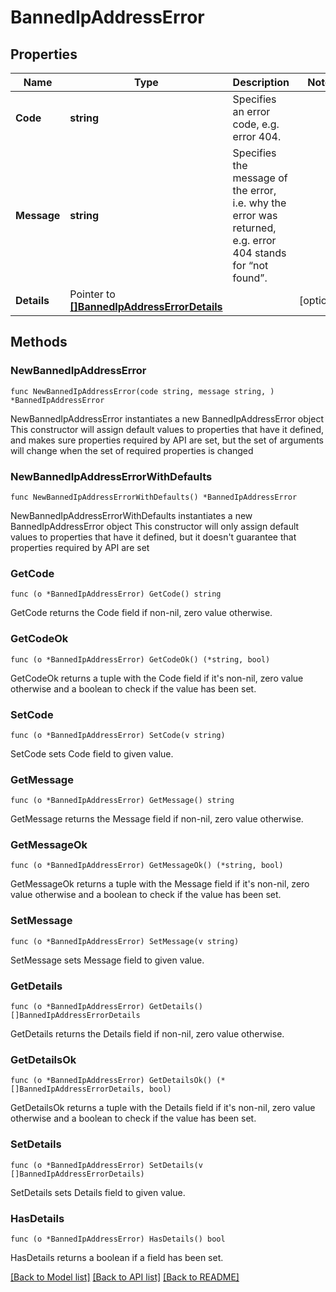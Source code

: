 # BannedIpAddressError

## Properties

Name | Type | Description | Notes
------------ | ------------- | ------------- | -------------
**Code** | **string** | Specifies an error code, e.g. error 404. | 
**Message** | **string** | Specifies the message of the error, i.e. why the error was returned, e.g. error 404 stands for “not found”. | 
**Details** | Pointer to [**[]BannedIpAddressErrorDetails**](BannedIpAddressErrorDetails.md) |  | [optional] 

## Methods

### NewBannedIpAddressError

`func NewBannedIpAddressError(code string, message string, ) *BannedIpAddressError`

NewBannedIpAddressError instantiates a new BannedIpAddressError object
This constructor will assign default values to properties that have it defined,
and makes sure properties required by API are set, but the set of arguments
will change when the set of required properties is changed

### NewBannedIpAddressErrorWithDefaults

`func NewBannedIpAddressErrorWithDefaults() *BannedIpAddressError`

NewBannedIpAddressErrorWithDefaults instantiates a new BannedIpAddressError object
This constructor will only assign default values to properties that have it defined,
but it doesn't guarantee that properties required by API are set

### GetCode

`func (o *BannedIpAddressError) GetCode() string`

GetCode returns the Code field if non-nil, zero value otherwise.

### GetCodeOk

`func (o *BannedIpAddressError) GetCodeOk() (*string, bool)`

GetCodeOk returns a tuple with the Code field if it's non-nil, zero value otherwise
and a boolean to check if the value has been set.

### SetCode

`func (o *BannedIpAddressError) SetCode(v string)`

SetCode sets Code field to given value.


### GetMessage

`func (o *BannedIpAddressError) GetMessage() string`

GetMessage returns the Message field if non-nil, zero value otherwise.

### GetMessageOk

`func (o *BannedIpAddressError) GetMessageOk() (*string, bool)`

GetMessageOk returns a tuple with the Message field if it's non-nil, zero value otherwise
and a boolean to check if the value has been set.

### SetMessage

`func (o *BannedIpAddressError) SetMessage(v string)`

SetMessage sets Message field to given value.


### GetDetails

`func (o *BannedIpAddressError) GetDetails() []BannedIpAddressErrorDetails`

GetDetails returns the Details field if non-nil, zero value otherwise.

### GetDetailsOk

`func (o *BannedIpAddressError) GetDetailsOk() (*[]BannedIpAddressErrorDetails, bool)`

GetDetailsOk returns a tuple with the Details field if it's non-nil, zero value otherwise
and a boolean to check if the value has been set.

### SetDetails

`func (o *BannedIpAddressError) SetDetails(v []BannedIpAddressErrorDetails)`

SetDetails sets Details field to given value.

### HasDetails

`func (o *BannedIpAddressError) HasDetails() bool`

HasDetails returns a boolean if a field has been set.


[[Back to Model list]](../README.md#documentation-for-models) [[Back to API list]](../README.md#documentation-for-api-endpoints) [[Back to README]](../README.md)


